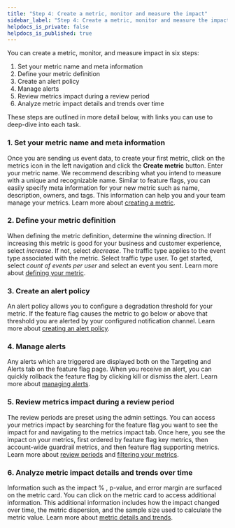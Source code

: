 ```yaml
---
title: "Step 4: Create a metric, monitor and measure the impact"
sidebar_label: "Step 4: Create a metric, monitor and measure the impact"
helpdocs_is_private: false
helpdocs_is_published: true
---
```


<p>
  <button hidden style={{borderRadius:'8px', border:'1px', fontFamily:'Courier New', fontWeight:'800', textAlign:'left'}}> help.split.io link: https://help.split.io/hc/en-us/articles/360025335091-Step-4-Create-a-metric-monitor-and-measure-the-impact </button>
</p>

You can create a metric, monitor, and measure impact in six steps: 
1. Set your metric name and meta information
2. Define your metric definition 
3. Create an alert policy
4. Manage alerts
5. Review metrics impact during a review period
6. Analyze metric impact details and trends over time

These steps are outlined in more detail below, with links you can use to deep-dive into each task.

### 1. Set your metric name and meta information 
Once you are sending us event data, to create your first metric, click on the metrics icon in the left navigation and click the **Create metric** button. Enter your metric name. We recommend describing what you intend to measure with a unique and recognizable name. Similar to feature flags, you can easily specify meta information for your new metric such as name, description, owners, and tags. This information can help you and your team manage your metrics. Learn more about [creating a metric](https://help.split.io/hc/en-us/articles/360020586132-Create-a-metric). 

### 2. Define your metric definition 
When defining the metric definition, determine the winning direction. If increasing this metric is good for your business and customer experience, select *increase*. If not, select *decrease*. The traffic type applies to the event type associated with the metric. Select traffic type user. To get started, select *count of events per user* and select an event you sent. Learn more about [defining your metric](https://help.split.io/hc/en-us/articles/360020843931-Metric-definition).  

### 3. Create an alert policy 
An alert policy allows you to configure a degradation threshold for your metric. If the feature flag causes the metric to go below or above that threshold you are alerted by your configured notification channel. Learn more about [creating an alert policy](https://help.split.io/hc/en-us/articles/360030044331).

### 4. Manage alerts
Any alerts which are triggered are displayed both on the Targeting and Alerts tab on the feature flag page. When you receive an alert, you can quickly rollback the feature flag by clicking kill or dismiss the alert. Learn more about [managing alerts](https://help.split.io/hc/en-us/articles/360030045491-Manage-alerts).

### 5. Review metrics impact during a review period 
The review periods are preset using the admin settings. You can access your metrics impact by searching for the feature flag you want to see the impact for and navigating to the metrics impact tab. Once here, you see the impact on your metrics, first ordered by feature flag key metrics, then account-wide guardrail metrics, and then feature flag supporting metrics. Learn more about [review periods](https://help.split.io/hc/en-us/articles/360020635912-Review-period-check) and [filtering your metrics](https://help.split.io/hc/en-us/articles/360020848451-Apply-filters).

### 6. Analyze metric impact details and trends over time 
Information such as the impact % , p-value, and error margin are surfaced on the metric card. You can click on the metric card to access additional information. This additional information includes how the impact changed over time, the metric dispersion, and the sample size used to calculate the metric value. Learn more about [metric details and trends](https://help.split.io/hc/en-us/articles/360025376251-Metric-details-and-trends).